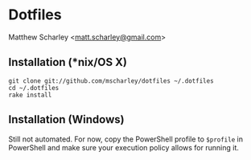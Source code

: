 # Dotfiles

Matthew Scharley <<matt.scharley@gmail.com>>

## Installation (*nix/OS X)

    git clone git://github.com/mscharley/dotfiles ~/.dotfiles
    cd ~/.dotfiles
    rake install

## Installation (Windows)

Still not automated. For now, copy the PowerShell profile to `$profile` in PowerShell
and make sure your execution policy allows for running it.
